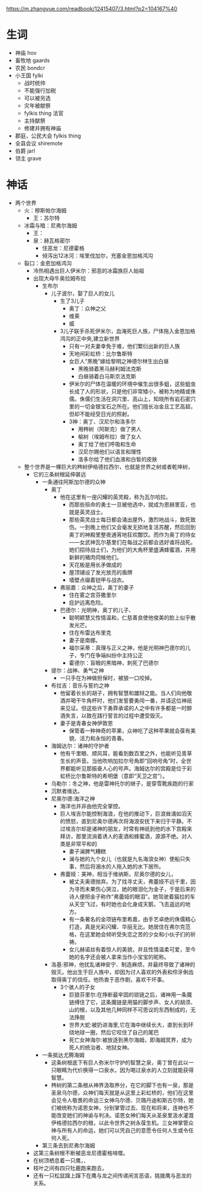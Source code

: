 https://m.zhangyue.com/readbook/12415407/3.html?p2=104167%40
# 生词
- 神庙 hov
- 畜牧地 gaards
- 农民 bondcr
- 小王国 fylki
  - 战时统帅
  - 不能强行加税
  - 可以被另选
  - 灾年被献祭
  - fylkis thing 法官
  - 主持献祭
  - 修建并拥有神庙
- 郡庭，公民大会 fylkis thing
- 全县会议 shiremote
- 伯爵 jarl
- 领主 grave

# 神话
- 两个世界
  - 火：穆斯帕尔海姆
    - 王：苏尔特
  - 冰霜与暗：尼弗尔海姆
    - 王：
    - 泉：赫瓦格密尔
      - 住恶龙：尼德霍格
      - 倾泻出12冰河：埃里伐加尔，充塞金恩加格鸿沟
  - 裂口：金恩加格鸿沟
    - 冷热相遇出巨人伊米尔：邪恶的冰霜族巨人始祖
    - 出现大母牛奥拉姆布拉
      - 生布尔
        - 儿子波尔，娶了巨人的女儿
          - 生了3儿子
            - 奥丁：众神之父
            - 维莱
            - 威
          - 3儿子联手杀死伊米尔，血淹死巨人族，尸体拖入金恩加格鸿沟的正中央,建立新世界
            - 只有一对夫妻幸免于难，他们繁衍出新的巨人族
            - 天地间彩虹桥：比尔鲁斯特
            - 女巨人“黑晚”嫁给黎明之神德尔林生出白昼
              - 黑晚骑着黑马赫利姆法克斯
              - 白昼骑着白马斯京法克斯
            - 伊米尔的尸体在温暖的环境中催生出很多蛆，这些蛆虫长成了人的形状，只是他们非常矮小，被称为地精或侏儒。侏儒们生活在洞穴里、高山上，知晓所有岩石密穴里的一切金银宝石之所在。他们擅长冶金且工艺高超，但却不能经受日光的照射。
            - 3神：奥丁、汉尼尔和洛多尔
              - 用梣树（阿斯克）做了男人
              - 榆树（埃姆布拉）做了女人
              - 奥丁给了他们呼吸和生命
              - 汉尼尔赐他们以语言和理性
              - 洛多尔给了他们血液和白皙的皮肤
  - 整个世界是一棵巨大的梣树伊格德拉西尔，也就是世界之树或者乾坤树，
    - 它的三条树根延伸甚远
      - 一条通往阿斯加尔德的众神
        - 奥丁
          - 他在这里有一座闪耀的英灵殿，称为瓦尔哈拉。
            - 而那些殒命的勇士一旦被他选中，就成为恩赫里亚，也就是英灵战士。
            - 那些英灵战士每日都会涌出屋外，激烈地战斗，致死致伤。一到晚上他们又会毫发无损地复活苏醒，然后回到奥丁的神殿里整夜通宵地狂欢酣饮。而作为奥丁的侍女——女武神瓦尔基里们在每战之前都会选好谁将战死。她们招待战士们，为他们的大角杯里盛满蜂蜜酒，并用新鲜的猪肉伺候他们。
            - 天花板是用长矛做成的
            - 屋顶铺设了发光放亮的盾牌
            - 墙壁点缀着铠甲与战衣。
          - 弗丽嘉：众神之后，奥丁的妻子
            - 住在雾之宫芬撒里尔
            - 庇护远离危险。
          - 巴德尔：光明神，奥丁的儿子、
            - 聪明颖慧又性情温和，仁慈善良使他俊美的脸上似乎散发光芒。
            - 住在布雷达布里克
            - 妻子是南娜。
            - 福尔采蒂：真理与正义之神，他是光明神巴德尔的儿子，专门在争端纠纷中主持公正
            - 霍德尔：盲眼的黑暗神，刺死了巴德尔
        - 提尔：战神、勇气之神
          - 一只手在为神做担保时，被狼一口咬掉。
        - 布拉吉：音乐与誓约之神
          - 他留着长长的胡子，拥有智慧和雄辩之能。当人们向他敬酒并喝干牛角杯时，他们发誓要勇闯一番，并请这位神祇来见证。但这些许下勇莽承诺的人之中有许多都是一时醉酒失言，以致在践行誓言的过程中遭受毁灭。
          - 妻子是青春女神伊敦恩
            - 保管着一种神奇的苹果，众神吃了这种苹果就会葆有美貌、活力和永恒的青春。
        - 海姆达尔：诸神的守护者
          - 他有千里眼、顺风耳，能看到数百里之外，也能听见青草生长的声音。当他吹响加拉尔号角即“回响号角”时，全世界都能听见那振奋人心的号声。海姆达尔的宫殿是位于彩虹桥比尔鲁斯特的希明堡（意即“天卫之宫”）。
        - 乌勒尔：冬之神，他是雷神托尔的继子，是穿雪靴疾跑的行家
        - 沉默者维达。
        - 尼奥尔德:海洋之神
          - 海洋也并非由他完全掌控。
          - 巨人埃吉尔能控制海浪，在他的推动下，巨浪耸涌如滔天的愤怒，直到尼奥尔德再次将海浪安抚下来归于平静。不过埃吉尔却是诸神的朋友，时常有神祇到他的水下宫殿来拜访，那里流淌着诱人的麦酒和蜂蜜酒，源源不绝。对人类是非常平和的
            - 妻子澜脾气糟糕
            - 澜与她的九个女儿（也就是九名海浪女神）使船只失事，然后将溺水的人拖入她的水下居所。
          - 弗蕾娅：美神，相当于维纳斯，尼奥尔德的女儿，
            - 被丈夫奥德抛弃。为了找寻丈夫，弗蕾娅不远千里，因为寻而未果伤心哭泣，她的眼泪化为金子，于是后来的诗人便把金子称作“弗蕾娅的眼泪”。她驾驶着猫拉的车从天空飞过，有时她也会化身成天鹅，飞去遥远的地方。
            - 有一条著名的金项链布里希嘉，由手艺卓绝的侏儒精心打造，真是光彩闪耀、华丽无比。她居住在弗尔克范格，在这里她会倾听受失恋之苦的少女和小伙子们的祈祷。
            - 女儿赫诺丝有着惊人的美貌，并且性情温柔可爱，至今她的名字还会被人拿来当作小宝宝的昵称。
        - 洛基:邪神，他扰乱诸神安宁、制造麻烦，并最终导致了诸神的毁灭。他出生于巨人族中，却因为讨人喜欢的外表和伶牙俐齿取得奥丁的信任。他热衷于恶作剧，喜欢干坏事。
          - 3个骇人的子女
            - 巨狼芬里尔:在挣断最牢固的锁链之后，诸神用一条魔链缚住了它，这条魔链是用猫的脚步声、女人的胡须、山的根，以及其他几种同样不可思议的东西制成的，无法挣脱
            - 世界大蛇:被扔进海里,它在海中继续长大，直到长到环绕地球一圈，然后它咬住了自己的尾巴
            - 死亡女神海尔:被放逐到黑尔海姆，即海姆冥界，成为死人的统治者、地狱女神。
      - 一条抵达尤腾海姆
        - 这条树根底下有巨人弥米尔守护的智慧之泉，奥丁曾在此以一只眼睛为代价换得一口泉水，因为喝过泉水的人立刻就能获得智慧。
        - 梣树的第二条根从神界汲取养分，在它的脚下也有一泉，那是圣泉乌尔德，众神们每天就是从这里上彩虹桥的，他们在这里会见令人敬畏的命运三女神乌尔德、贝璐丹迪和斯古尔特，她们被统称为诺恩女神，分别掌管过去、现在和将来，连神也不能改变她们的神谕与判决。诺恩女神们每天从圣泉里汲水灌溉伊格德拉西尔的根，以此令世界之树永葆生机。三女神掌管众神与所有人的命运，她们可以凭自己的意愿令任何人生或令任何人死。
      - 第三条去到尼弗尔海姆
    - 这第三条树根不断被恶龙尼德霍格啃噬。
    - 在树顶栖息着一只鹰，、
    - 枝叶之间有四只牡鹿跑来跑去，
    - 还有一只松鼠蹿上蹿下在鹰与龙之间传递闲言恶语，挑拨鹰与恶龙的关系。

#
